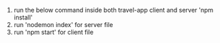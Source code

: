 1) run the below command inside both travel-app client and server
	'npm install'
2) run 'nodemon index' for server file
3) run 'npm start' for client file
